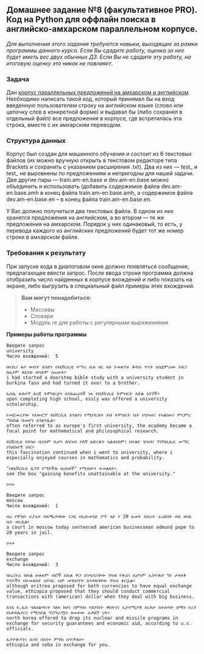 ## Домашнее задание №8 (факультативное PRO). Код на Python для оффлайн поиска в английско-амхарском параллельном корпусе.

*Для выполнения этого задания требуются навыки, выходящие за рамки программы данного курса. Если Вы сдадите работу, оценка за нее будет иметь вес двух обычных ДЗ. Если Вы не сдадите эту работу, на итоговую оценку это никак не повлияет*.  
  
  ### Задача
Дан [корпус параллельных предложений на амхарском и английском](https://www.findke.ovgu.de/findke/en/Research/Data+Sets/Amharic_English+Parallel+Corpus-p-1144.html). Необходимо написать такой код, который принимал бы на вход введенную пользователем строку на английском языке (слово или цепочку слов в конкретной форме) и выдавал бы (либо сохранял в отдельный файл) все предложения в корпусе, где встретилась эта строка, вместе с их амхарским переводом.

### Структура данных

Корпус был создан для машинного обучения и состоит из 6 текстовых файлов (их можно вручную открыть в текстовом редакторе типа Brackets и сохранить с указанием расширения .txt). Два из них — test_ и test_ не выровнены по предложениям и непригодны для нашей задачи. Две другие пары — train.am-en.base и dev.am-en.base можно объединить и использовать (добавить содержимое файла dev.am-en.base.amh в конец файла train.am-en.base.amh, а содержимое файла dev.am-en.base.en – в конец файла train.am-en.base.en.  

У Вас должно получиться два текстовых файла. В одном их них хранятся предложения на английском, а во втором — те же предложения на амхарском. Порядок у них одинаковый, то есть, у перевода каждого из английских предложений будет тот же номер строки в амхарском файле.  

### Требования к результату

При запуске кода в диалоговом окне должно появляться сообщение, предлагающее ввести запрос. После ввода строки программа должна отобразить число найденных в корпусе вхождений и либо показать на экране, либо выгрузить в специальный файл примеры этих вхождений.

>**Вам могут понадобиться:** 
>
>- Массивы  
>- Словари  
>- Модуль re для работы с регулярными выражениями  

**Примеры работы программы**

``` 
Введите запрос
university
Число вхождений:  5 

ቡርኪና ፋሶ ውስጥ አንድን የዩኒቨርሲቲ ተማሪ ቤቱ በር ላይ የመጽሃፍ ቅዱስ ጥናት አስጀምሬው ነበር፤ ከዚያም ለአንድ ወንድም ሰጠሁት።
i had started a doorstep bible study with a university student in burkina faso and had turned it over to a brother. 

ኤስሊ ሁለተኛ ደረጃ ትምህርቷን እንደጨረሰች ነጻ የዩኒቨርሲቲ ትምህርት እድል አገኘች።
upon completing high school, essly was offered a university scholarship. 

የመጀመሪያው የአውሮፓ ዩኒቨርሲቲ እንደሆነ የሚነገርለት ይህ ትምህርት ቤት የሂሳብና የፍልስፍና ምርምር ማእከል በመሆን አገልግሏል።
often referred to as europe's first university, the academy became a focal point for mathematical and philosophical research. 

ዩኒቨርሲቲ ከገባሁ በኋላም ቢሆን ለሂሳብ ያለኝ አድናቆት አልቀነሰም፤ በተለይ ሂሳብና ፕሮባቢሊቲ መማር ያስደስተኝ ነበር።
this fascination continued when i went to university, where i especially enjoyed courses in mathematics and probability. 

"በዩኒቨርሲቲ ሊገኙ የማይችሉ በረከቶች" የሚለውን ተመልከት።
see the box "gaining benefits unattainable at the university." 

>>>

Введите запрос
moscow
Число вхождений:  1 

ዛሬ የሞስኮ ፍ/ቤት በአሜሪካዊው ነጋዴ በኤድመንድ ፓፕ ላይ የ 20 አመት እስራት ፈረደበት ወደ ወህኒ ቤት ወርዷል።
a court in moscow today sentenced american businessman edmund pope to 20 years in jail. 

>>> 

Введите запрос
exchange
Число вхождений:  3 

በኤርትራ በኩል ሁለቱም ብሮች እኩል ዋጋ እንዲኖራቸው ሃሳብ የቀረበ ቢሆንም ኢትዮጵያ ግን ታላላቅ ንግዶችን በተመለከተ በዶላር ብቻ መገበያየት እንዳለባቸው ሃሳብ ቀርቧል።
although eritrea proposed for both currencies to have equal exchange value, ethiopia proposed that they should conduct commercial transactions with (american) dollar when they deal with big business. 

እንደ ዩ.ኤስ ባለስልጣናት ገለጻ ከሆነ በምትኩ የደሃንነት ዋስትናና ኢኮኖሚያዊ እርዳታ ከተሰጣት ሰሜን ኮሪያ የኒውክሊየርና የሚሳይል ፕሮግራሟን ለመተው ፈቃደኛ ናት።
north korea offered to drop its nuclear and missile programs in exchange for security guarantees and economic aid, according to u.s. officials. 

ኢትዮጵያንና ሴባን በአንተ ምትክ ሰጥቻለሁ።
ethiopia and seba in exchange for you. 
```
>>>
